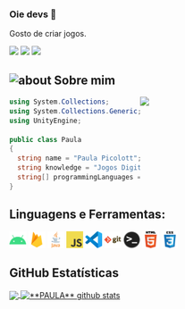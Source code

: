 ### Oie devs 👋

Gosto de criar jogos.

[<img height="30" src="https://img.shields.io/badge/LinkedIn-0077B5?style=for-the-badge&logo=linkedin&logoColor=white">](https://www.linkedin.com/in/paulapicolott/)
[<img height="30" src="https://img.shields.io/badge/Itch.io-FA5C5C?style=for-the-badge&logo=itchdotio&logoColor=white">](https://ppicolott.itch.io/)
[<img height="30" src="https://img.shields.io/badge/Twitter-1DA1F2?style=for-the-badge&logo=twitter&logoColor=white">](https://twitter.com/)

## <img width="45" alt="about" src="https://raw.github.com/elizarov/elizarov/master/about.png"> Sobre mim

<img align="right" width="270" src="https://giphy.com/gifs/funny-mama-hacker-137EaR4vAOCn1S" />

```C#
using System.Collections;
using System.Collections.Generic;
using UnityEngine;

public class Paula
{
  string name = "Paula Picolott";
  string knowledge = "Jogos Digitais";
  string[] programmingLanguages = {"C#", "C++", "Java", "Groovy", "Python", "JavaScript"};
}
```

## **Linguagens e Ferramentas:**  

<code><img height="30" src="https://raw.githubusercontent.com/github/explore/80688e429a7d4ef2fca1e82350fe8e3517d3494d/topics/android/android.png"></code>
<code><img height="30" src="https://raw.githubusercontent.com/github/explore/80688e429a7d4ef2fca1e82350fe8e3517d3494d/topics/firebase/firebase.png"></code>
<code><img height="30" src="https://raw.githubusercontent.com/github/explore/80688e429a7d4ef2fca1e82350fe8e3517d3494d/topics/java/java.png"></code>
<code><img height="30" src="https://raw.githubusercontent.com/github/explore/80688e429a7d4ef2fca1e82350fe8e3517d3494d/topics/javascript/javascript.png"></code>
<code><img height="30" src="https://raw.githubusercontent.com/github/explore/80688e429a7d4ef2fca1e82350fe8e3517d3494d/topics/visual-studio-code/visual-studio-code.png"></code>
<code><img height="30" src="https://raw.githubusercontent.com/github/explore/80688e429a7d4ef2fca1e82350fe8e3517d3494d/topics/git/git.png"></code>
<code><img height="30" src="https://raw.githubusercontent.com/github/explore/80688e429a7d4ef2fca1e82350fe8e3517d3494d/topics/terminal/terminal.png"></code>
<code><img height="30" src="https://raw.githubusercontent.com/github/explore/80688e429a7d4ef2fca1e82350fe8e3517d3494d/topics/html/html.png"></code>
<code><img height="30" src="https://raw.githubusercontent.com/github/explore/80688e429a7d4ef2fca1e82350fe8e3517d3494d/topics/css/css.png"></code>


## **GitHub Estatísticas**

<a href="https://github.com/Gurupreet">
  <img align="center" src="https://github-readme-stats.vercel.app/api/top-langs/?username=ppicolott&theme=dracula&hide_langs_below=1" />
</a>

<a href="https://github.com/Gurupreet">
 <img align="center" src="https://github-readme-stats.vercel.app/api?username=ppicolott&show_icons=true&theme=dracula&line_height=27" alt="**PAULA** github stats"/>
</a>

